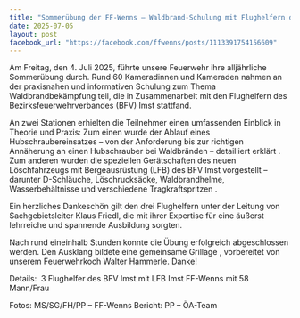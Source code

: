 ```yaml
---
title: "Sommerübung der FF-Wenns – Waldbrand-Schulung mit Flughelfern des BFV Imst"
date: 2025-07-05
layout: post
facebook_url: "https://facebook.com/ffwenns/posts/1113391754156609"
---
```


Am Freitag, den 4. Juli 2025, führte unsere Feuerwehr ihre alljährliche Sommerübung durch. Rund 60 Kameradinnen und Kameraden nahmen an der praxisnahen und informativen Schulung zum Thema Waldbrandbekämpfung teil, die in Zusammenarbeit mit den Flughelfern des Bezirksfeuerwehrverbandes (BFV) Imst stattfand.

An zwei Stationen erhielten die Teilnehmer einen umfassenden Einblick in Theorie und Praxis: 
Zum einen wurde der Ablauf eines Hubschraubereinsatzes – von der Anforderung bis zur richtigen Annäherung an einen Hubschrauber bei Waldbränden – detailliert erklärt . Zum anderen wurden die speziellen Gerätschaften des neuen Löschfahrzeugs mit Bergeausrüstung (LFB) des BFV Imst vorgestellt – darunter D-Schläuche, Löschrucksäcke, Waldbrandhelme, Wasserbehältnisse und verschiedene Tragkraftspritzen ️.

Ein herzliches Dankeschön gilt den drei Flughelfern unter der Leitung von Sachgebietsleiter Klaus Friedl, die mit ihrer Expertise für eine äußerst lehrreiche und spannende Ausbildung sorgten. 

Nach rund eineinhalb Stunden konnte die Übung erfolgreich abgeschlossen werden. Den Ausklang bildete eine gemeinsame Grillage ️, vorbereitet von unserem Feuerwehrkoch Walter Hammerle. Danke! 

Details:
‍ 3 Flughelfer des BFV Imst mit LFB Imst
 FF-Wenns mit 58 Mann/Frau

 Fotos: MS/SG/FH/PP – FF-Wenns
 Bericht: PP – ÖA-Team